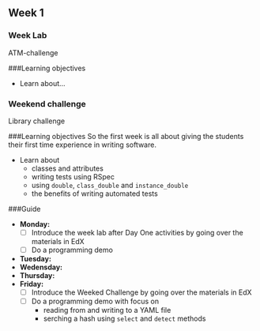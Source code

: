 ## Week 1
### Week Lab
ATM-challenge

###Learning objectives
* Learn about...

### Weekend challenge
Library challenge

###Learning objectives
So the first week is all about giving the students their first time experience in writing software.
* Learn about
  - classes and attributes
  - writing tests using RSpec
  - using `double`, `class_double` and `instance_double`
  - the benefits of writing automated tests

###Guide
- **Monday:**
  - [ ] Introduce the week lab after Day One activities by going over the materials in EdX
  - [ ] Do a programming demo
- **Tuesday:**
- **Wedensday:**
- **Thursday:**
- **Friday:**
  - [ ] Introduce the Weeked Challenge by going over the materials in EdX
  - [ ] Do a programming demo with focus on
    - reading from and writing to a YAML file
    - serching a hash using `select` and `detect` methods
